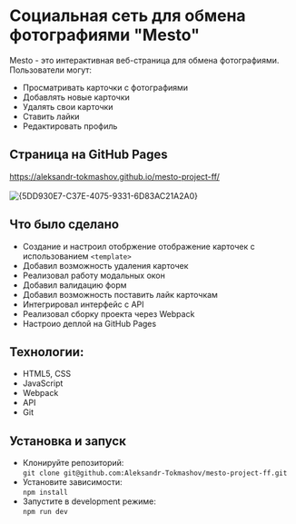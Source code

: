 # Социальная сеть для обмена фотографиями "Mesto"
Mesto - это интерактивная веб-страница для обмена фотографиями. Пользователи могут:
- Просматривать карточки с фотографиями
- Добавлять новые карточки
- Удалять свои карточки
- Ставить лайки
- Редактировать профиль
## Страница на GitHub Pages
https://aleksandr-tokmashov.github.io/mesto-project-ff/
<br><br>
![{5DD930E7-C37E-4075-9331-6D83AC21A2A0}](https://github.com/user-attachments/assets/a6241343-cd69-4885-a146-4f42f10c25bd)
## Что было сделано
- Создание и настроил отобржение отображение карточек с использованием `<template>`
- Добавил возможность удаления карточек
- Реализовал работу модальных окон
- Добавил валидацию форм
- Добавил возможность поставить лайк карточкам
- Интегрировал интерфейс с API
- Реализовал сборку проекта через Webpack
- Настроио деплой на GitHub Pages

## Технологии:
- HTML5, CSS
- JavaScript
- Webpack
- API
- Git

## Установка и запуск
- Клонируйте репозиторий: \
`git clone git@github.com:Aleksandr-Tokmashov/mesto-project-ff.git`
- Установите зависимости: \
`npm install`
- Запустите в development режиме: \
`npm run dev`


